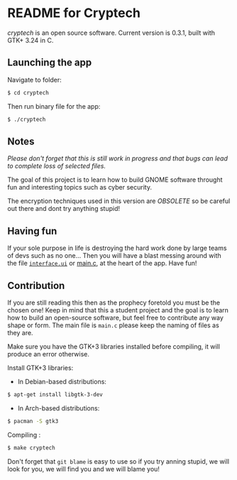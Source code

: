 README for Cryptech 
========================
*cryptech* is an open source software. Current version is 0.3.1, built with GTK+ 3.24 in C.

## Launching the app
Navigate to folder:
```bash
$ cd cryptech
```

Then run binary file for the app:
```bash
$ ./cryptech
```

## Notes

*Please don't forget that this is still work in progress and that bugs can lead to complete loss of selected files.*

The goal of this project is to learn how to build GNOME software throught fun and interesting topics such as cyber security.

The encryption techniques used in this version are *OBSOLETE* so be careful out there and dont try anything stupid! 

## Having fun 
If your sole purpose in life is destroying the hard work done by large teams of devs such as no one…
Then you will have a blast messing around with the file [`interface.ui`](./interface.ui) or [main.c](./main.c), at the heart of the app.
Have fun!

## Contribution
If you are still reading this then as the prophecy foretold you must be the chosen one! Keep in mind that this a student project and the goal is to learn how to build an open-source software, but feel free to contribute any way shape or form. The main file is `main.c` please keep the naming of files as they are.

Make sure you have the GTK+3 libraries installed before compiling, it will produce an error otherwise.

Install GTK+3 libraries:

- In Debian-based distributions:
```bash
$ apt-get install libgtk-3-dev
```
- In Arch-based distributions:
```bash
$ pacman -S gtk3
```

Compiling :
```bash
$ make cryptech
```

Don't forget that `git blame` is easy to use so if you try anning stupid, we will look for you, we will find you and we will blame you!
